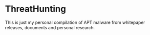 # ThreatHunting
This is just my personal compilation of APT malware from whitepaper releases, documents and personal research.

